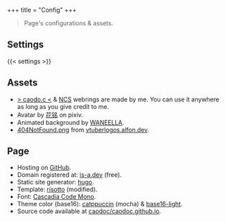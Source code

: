 +++
title = "Config"
+++

> Page's configurations & assets.

## Settings
{{< settings >}}

## Assets
+ [> caodo.c <](/assets/caodoc-webring.png) & [NCS](/assets/ncs.gif) webrings are made by me. You can use it anywhere as long as you give credit to me.
+ Avatar by [花铭](https://www.pixiv.net/en/users/70483399) on pixiv.
+ Animated background by [WANEELLA](https://waneella.tumblr.com/).
+ [404NotFound.png](/media/404NotFound.png) from [vtuberlogos.alfon.dev](https://vtuberlogos.alfon.dev/).

## Page
+ Hosting on [GitHub](https://pages.github.com).
+ Domain registered at: [is-a.dev](https://is-a.dev) (free).
+ Static site generator: [hugo](https://gohugo.io).
+ Template: [risotto](https://github.com/joeroe/risotto) (modified).
+ Font: [Cascadia Code Mono](https://github.com/microsoft/cascadia-code).
+ Theme color (base16):
[catppuccin](https://github.com/catppuccin/catppuccin) (mocha)
& [base16-light](/css/palettes/base16-light.css).
+ Source code available at [caodoc/caodoc.github.io](https://github.com/caodoc/caodoc.github.io).